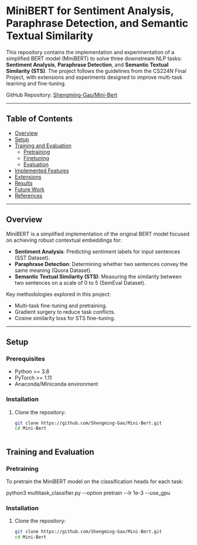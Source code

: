 # MiniBERT for Sentiment Analysis, Paraphrase Detection, and Semantic Textual Similarity

This repository contains the implementation and experimentation of a simplified BERT model (MiniBERT) to solve three downstream NLP tasks: **Sentiment Analysis**, **Paraphrase Detection**, and **Semantic Textual Similarity (STS)**. The project follows the guidelines from the CS224N Final Project, with extensions and experiments designed to improve multi-task learning and fine-tuning.

GitHub Repository: [Shengming-Gao/Mini-Bert](https://github.com/Shengming-Gao/Mini-Bert)

---

## Table of Contents
- [Overview](#overview)
- [Setup](#setup)
- [Training and Evaluation](#training-and-evaluation)
  - [Pretraining](#pretraining)
  - [Finetuning](#finetuning)
  - [Evaluation](#evaluation)
- [Implemented Features](#implemented-features)
- [Extensions](#extensions)
- [Results](#results)
- [Future Work](#future-work)
- [References](#references)

---

## Overview

MiniBERT is a simplified implementation of the original BERT model focused on achieving robust contextual embeddings for:
- **Sentiment Analysis**: Predicting sentiment labels for input sentences (SST Dataset).
- **Paraphrase Detection**: Determining whether two sentences convey the same meaning (Quora Dataset).
- **Semantic Textual Similarity (STS)**: Measuring the similarity between two sentences on a scale of 0 to 5 (SemEval Dataset).

Key methodologies explored in this project:
- Multi-task fine-tuning and pretraining.
- Gradient surgery to reduce task conflicts.
- Cosine similarity loss for STS fine-tuning.

---

## Setup

### Prerequisites
- Python >= 3.8
- PyTorch >= 1.11
- Anaconda/Miniconda environment

### Installation
1. Clone the repository:
   ```bash
   git clone https://github.com/Shengming-Gao/Mini-Bert.git
   cd Mini-Bert



## Training and Evaluation

### Pretraining
To pretrain the MiniBERT model on the classification heads for each task:

python3 multitask_classifier.py --option pretrain --lr 1e-3 --use_gpu



### Installation
1. Clone the repository:
   ```bash
   git clone https://github.com/Shengming-Gao/Mini-Bert.git
   cd Mini-Bert
